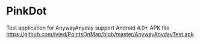 PinkDot
===========
Test application for AnywayAnyday
support Android 4.0+
APK file https://github.com/ivied/PointsOnMap/blob/master/AnywayAnydayTest.apk
